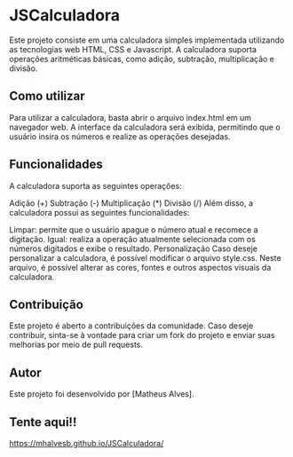 # JSCalculadora


Este projeto consiste em uma calculadora simples implementada utilizando as tecnologias web HTML, CSS e Javascript. A calculadora suporta operações aritméticas básicas, como adição, subtração, multiplicação e divisão.

## Como utilizar
Para utilizar a calculadora, basta abrir o arquivo index.html em um navegador web. A interface da calculadora será exibida, permitindo que o usuário insira os números e realize as operações desejadas.

## Funcionalidades
A calculadora suporta as seguintes operações:

Adição (+)
Subtração (-)
Multiplicação (*)
Divisão (/)
Além disso, a calculadora possui as seguintes funcionalidades:

Limpar: permite que o usuário apague o número atual e recomece a digitação.
Igual: realiza a operação atualmente selecionada com os números digitados e exibe o resultado.
Personalização
Caso deseje personalizar a calculadora, é possível modificar o arquivo style.css. Neste arquivo, é possível alterar as cores, fontes e outros aspectos visuais da calculadora.

## Contribuição
Este projeto é aberto a contribuições da comunidade. Caso deseje contribuir, sinta-se à vontade para criar um fork do projeto e enviar suas melhorias por meio de pull requests.

## Autor
Este projeto foi desenvolvido por [Matheus Alves].

## Tente aqui!!
https://mhalvesb.github.io/JSCalculadora/

